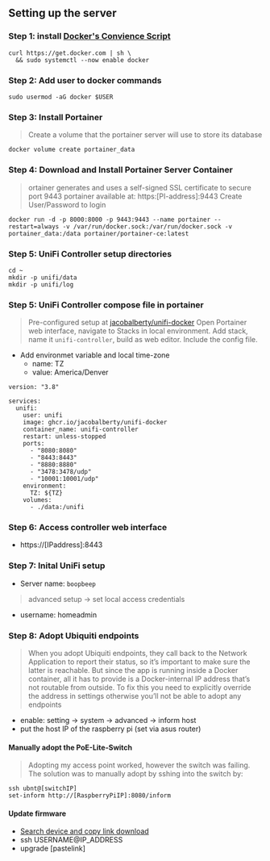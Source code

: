 ## Setting up the server

### Step 1: install [Docker's Convience Script](https://docs.docker.com/engine/install/debian/)


```shell
curl https://get.docker.com | sh \
  && sudo systemctl --now enable docker   
```

### Step 2: Add user to docker commands

```shell
sudo usermod -aG docker $USER
```

### Step 3: Install Portainer
> Create a volume that the portainer server will use to store its database
```shell
docker volume create portainer_data
```

### Step 4: Download and Install Portainer Server Container
> ortainer generates and uses a self-signed SSL certificate to secure port 9443
> portainer available at: https:[PI-address]:9443
> Create User/Password to login
```shell 
docker run -d -p 8000:8000 -p 9443:9443 --name portainer --restart=always -v /var/run/docker.sock:/var/run/docker.sock -v portainer_data:/data portainer/portainer-ce:latest
```

### Step 5: UniFi Controller setup directories

```shell
cd ~
mkdir -p unifi/data
mkdir -p unifi/log
```


### Step 5: UniFi Controller compose file in portainer
> Pre-configured setup at [jacobalberty/unifi-docker](https://github.com/jacobalberty/unifi-docker)
> Open Portainer web interface, navigate to Stacks in local environment. Add stack, name it `unifi-controller`, build as web editor. Include the config file.

- Add environmet variable and local time-zone
  - name: TZ
  - value: America/Denver

```shell
version: "3.8"

services:
  unifi:
    user: unifi
    image: ghcr.io/jacobalberty/unifi-docker
    container_name: unifi-controller
    restart: unless-stopped
    ports:
      - "8080:8080"
      - "8443:8443"
      - "8880:8880"
      - "3478:3478/udp"
      - "10001:10001/udp"
    environment:
      TZ: ${TZ}
    volumes:
      - ./data:/unifi

```

### Step 6: Access controller web interface

- https://[IPaddress]:8443

### Step 7: Inital UniFi setup 

- Server name: `boopbeep`
> advanced setup -> set local access credentials
- username: homeadmin

### Step 8: Adopt Ubiquiti endpoints
> When you adopt Ubiquiti endpoints, they call back to the Network Application to report their status, so it’s important to make sure the latter is reachable. But since the app is running inside a Docker container, all it has to provide is a Docker-internal IP address that’s not routable from outside.
> To fix this you need to explicitly override the address in settings otherwise you’ll not be able to adopt any endpoints

- enable: setting -> system -> advanced -> inform host
- put the host IP of the raspberry pi (set via asus router)

#### Manually adopt the PoE-Lite-Switch 
> Adopting my access point worked, however the switch was failing. The solution was to manually adopt by sshing into the switch by:

```shell
ssh ubnt@[switchIP]
set-inform http://[RaspberryPiIP]:8080/inform
```

#### Update firmware 
- [Search device and copy link download](https://www.ui.com/download/software/u6-lite)
- ssh USERNAME@IP_ADDRESS
- upgrade [pastelink]
  
<!-- ### Step 5: Installing [Homepage](https://gethomepage.dev/main/installation/docker/#running-as-non-root)
> local -> stacks -> add stack -> add stack -> gib name -> add docker-compose file
> ports -> host:container
> bind the /app/config container to a /path/on/host
> mkdir -p /home/pi-admin/docker/homepage/config
```shell 
version: "3.3"
services:
  homepage:
    image: ghcr.io/gethomepage/homepage:latest
    container_name: homepage
    ports:
      - 3027:3000
    volumes:
      - /home/pi-admin/docker/homepage/config:/app/config # Make sure your local config directory exists
    environment:
      PUID: 1000
      PGID: 1000
``` -->